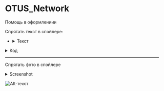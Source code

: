 # OTUS_Network


Помощь в оформлениии

Спрятать текст в спойлере:


- <details><summary>Текст</summary>
  <pre>
   ТЕКСТ ТЕКСТ ТЕКСТ ТЕКСТ
  </pre>
  </details>
  

   
<details><summary> Код </summary>
<pre>
    !!(orang)ТЕКСТ ТЕКСТ ТЕКСТ ТЕКСТ!!
</pre>
</details>

---

Спрятать фото в спойлере

<details>
  <summary>Screenshot</summary>
  <img src="https://github.com/fedotov1evg/OTUS_Network/blob/main/Lab_02/%D0%A0%D0%B8%D1%81%D1%83%D0%BD%D0%BE%D0%BA_2_1_b-1.png">
</details>

![Alt-текст]("Подпись")





